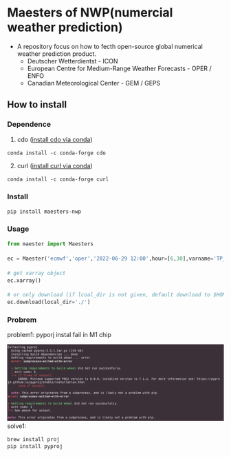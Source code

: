 # Maesters of NWP(numercial weather prediction)

- A repository focus on how to fecth open-source global numerical weather prediction product. 
  - Deutscher Wetterdientst - ICON
  - European Centre for Medium-Range Weather Forecasts - OPER / ENFO
  - Canadian Meteorological Center - GEM / GEPS


## How to install

### Dependence
1. cdo ([install cdo via conda](https://anaconda.org/conda-forge/cdo))
```shell
conda install -c conda-forge cdo
```
2. curl ([install curl via conda]())
```shell
conda install -c conda-forge curl
```

### Install
```shell
pip install maesters-nwp
```
### Usage
``` python
from maester import Maesters

ec = Maester('ecmwf','oper','2022-06-29 12:00',hour=[6,30],varname='TP_L0')

# get xarray object
ec.xarray()

# or only download (if lcoal_dir is not given, default download to $HOME/data/{source}/{product}/{date:%Y%m%d%H0000}/)
ec.download(local_dir='./') 
```
### Probrem
problem1: pyporj instal fail in M1 chip

![](pics/p1_desc.png)
solve1: 
```shell
brew install proj
pip install pyproj
```

